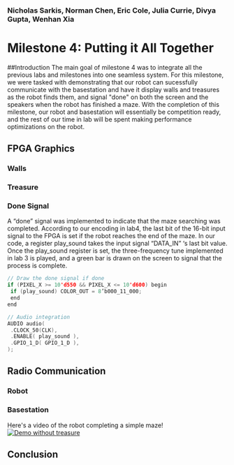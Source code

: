 ### Nicholas Sarkis, Norman Chen, Eric Cole, Julia Currie, Divya Gupta, Wenhan Xia
# Milestone 4: Putting it All Together

##Introduction
The main goal of milestone 4 was to integrate all the previous labs and milestones into one seamless system. For this milestone, we were tasked with demonstrating that our robot can sucessfully communicate with the basestation and have it display walls and treasures as the robot finds them, and signal "done" on both the screen and the speakers when the robot has finished a maze. With the completion of this milestone, our robot and basestation will essentially be competition ready, and the rest of our time in lab will be spent making performance optimizations on the robot.

## FPGA Graphics
### Walls
### Treasure

### Done Signal
A “done” signal was implemented to indicate that the maze searching was completed. According to our encoding in lab4, the last bit of the 16-bit input signal to the FPGA is set if the robot reaches the end of the maze. In our code, a register play_sound takes the input signal “DATA_IN” ‘s last bit value. Once the play_sound register is set, the three-frequency tune implemented in lab 3 is played, and a green bar is drawn on the screen to signal that the process is complete.

```cpp
// Draw the done signal if done
if (PIXEL_X >= 10'd550 && PIXEL_X <= 10'd600) begin
 if (play_sound) COLOR_OUT = 8’b000_11_000;
 end
end 

// Audio integration
AUDIO audio(
 .CLOCK_50(CLK),
 .ENABLE( play_sound ),
 .GPIO_1_D( GPIO_1_D ),
);
```

## Radio Communication
### Robot
### Basestation
Here's a video of the robot completing a simple maze! 
[![Demo without treasure](https://img.youtube.com/vi/AXLjUVhm9pc/0.jpg)](https://youtu.be/AXLjUVhm9pc)


## Conclusion
